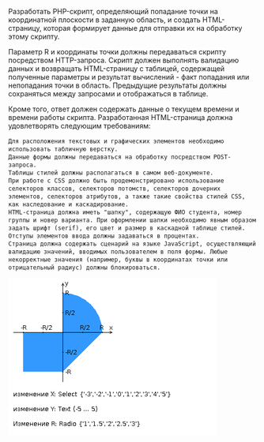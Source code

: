 Разработать PHP-скрипт, определяющий попадание точки на координатной плоскости в заданную область, и создать HTML-страницу, которая формирует данные для отправки их на обработку этому скрипту.

Параметр R и координаты точки должны передаваться скрипту посредством HTTP-запроса. Скрипт должен выполнять валидацию данных и возвращать HTML-страницу с таблицей, содержащей полученные параметры и результат вычислений - факт попадания или непопадания точки в область. Предыдущие результаты должны сохраняться между запросами и отображаться в таблице.

Кроме того, ответ должен содержать данные о текущем времени и времени работы скрипта.
Разработанная HTML-страница должна удовлетворять следующим требованиям:

    Для расположения текстовых и графических элементов необходимо использовать табличную верстку.
    Данные формы должны передаваться на обработку посредством POST-запроса.
    Таблицы стилей должны располагаться в самом веб-документе.
    При работе с CSS должно быть продемонстрировано использование селекторов классов, селекторов потомств, селекторов дочерних элементов, селекторов атрибутов, а также такие свойства стилей CSS, как наследование и каскадирование.
    HTML-страница должна иметь "шапку", содержащую ФИО студента, номер группы и новер варианта. При оформлении шапки необходимо явным образом задать шрифт (serif), его цвет и размер в каскадной таблице стилей.
    Отступы элементов ввода должны задаваться в процентах.
    Страница должна содержать сценарий на языке JavaScript, осуществляющий валидацию значений, вводимых пользователем в поля формы. Любые некорректные значения (например, буквы в координатах точки или отрицательный радиус) должны блокироваться.
![img.png](img.png)
